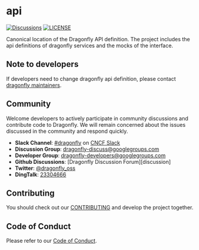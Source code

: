# api

[![Discussions](https://img.shields.io/badge/discussions-on%20github-blue?style=flat-square)](https://github.com/dragonflyoss/Dragonfly2/discussions)
[![LICENSE](https://img.shields.io/github/license/dragonflyoss/api.svg?style=flat-square)](https://github.com/dragonflyoss/api/blob/main/LICENSE)

Canonical location of the Dragonfly API definition.
The project includes the api definitions of dragonfly services and the mocks of the interface.

## Note to developers

If developers need to change dragonfly api definition,
please contact [dragonfly maintainers](https://github.com/dragonflyoss/Dragonfly2/blob/main/MAINTAINERS.md).

## Community

Welcome developers to actively participate in community discussions
and contribute code to Dragonfly. We will remain
concerned about the issues discussed in the community and respond quickly.

- **Slack Channel**: [#dragonfly](https://cloud-native.slack.com/messages/dragonfly/) on [CNCF Slack](https://slack.cncf.io/)
- **Discussion Group**: <dragonfly-discuss@googlegroups.com>
- **Developer Group**: <dragonfly-developers@googlegroups.com>
- **Github Discussions**: [Dragonfly Discussion Forum][discussion]
- **Twitter**: [@dragonfly_oss](https://twitter.com/dragonfly_oss)
- **DingTalk**: [23304666](https://h5.dingtalk.com/circle/healthCheckin.html?dtaction=os&corpId=ding0ba5f94d8290b9f7f235fbadcd45de0c&f4462ef5-a7d=9bec3e94-b34&cbdbhh=qwertyuiop)

## Contributing

You should check out our
[CONTRIBUTING](https://github.com/dragonflyoss/Dragonfly2/blob/main/CONTRIBUTING.md) and develop the project together.

## Code of Conduct

Please refer to our [Code of Conduct](https://github.com/dragonflyoss/Dragonfly2/blob/main/CODE_OF_CONDUCT.md).
